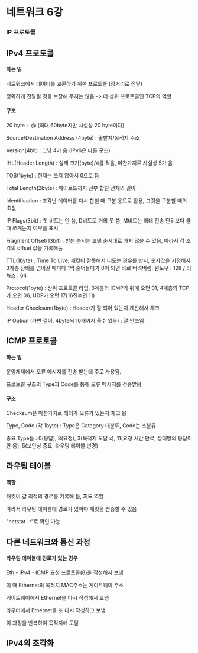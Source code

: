# 네트워크 6강

### IP 프로토콜



## IPv4 프로토콜

#### 하는 일

네트워크에서 데이터를 교환하기 위한 프로토콜 (장거리로 전달)

정확하게 전달될 것을 보장해 주지는 않음 -> 더 상위 프로토콜인 TCP의 역할



#### 구조

20 byte + @ (최대 60byte지만 사실상 20 byte이다)

Source/Destination Address (4byte) : 출발지/목적지 주소

Version(4bit) : 그냥 4가 옴 (IPv6은 다른 구조)

IHL(Header Length) : 실제 크기(byte)/4를 적음, 마찬가지로 사실상 5가 옴

TOS(1byte) : 현재는 쓰지 않아서 0으로 둠

Total Length(2byte) : 페이로드까지 전부 합친 전체의 길이

Identification : 조각난 데이터를 다시 합칠 때 구분 용도로 활용, 그것을 구분할 때의 ID값

IP Flags(3bit) : 첫 비트는 안 씀, D비트도 거의 못 씀, M비트는 최대 전송 단위보다 클 때 쪼개는지 여부를 표시

Fragment Offset(13bit) : 받는 순서는 보낸 순서대로 가지 않을 수 있음, 따라서 각 조각의 offset 값을 기록해둠

TTL(1byte) : Time To Live, 패킷이 잘못해서 떠도는 경우를 방지, 숫자값을 지정해서 3계층 장비를 넘어갈 때마다 1씩 줄어들다가 0이 되면 바로 버려버림, 윈도우 : 128 / 리눅스 : 64

Protocol(1byte) : 상위 프로토콜 타입, 3계층의 ICMP가 뒤에 오면 01, 4계층의 TCP가 오면 06, UDP가 오면 17(16진수면 11)

Header Checksum(1byte) : Header가 잘 되어 있는지 계산해서 체크

IP Option (가변 길이, 4byte씩 10개까지 올수 있음) : 잘 안쓰임



## ICMP 프로토콜

#### 하는 일

운영체제에서 오류 메시지를 전송 받는데 주로 사용됨.

프로토콜 구조의 Type과 Code를 통해 오류 메시지를 전송받음



#### 구조

Checksum은 마찬가지로 헤더가 오류가 있는지 체크 용

Type, Code (각 1byte) : Type은 Category 대분류, Code는 소분류

중요 Type들 : 0(응답), 8(요청), 3(목적지 도달 x), 11(요청 시간 만료, 상대방의 응답이 안 옴), 5(보안상 중요, 라우팅 테이블 변경)



## 라우팅 테이블

#### 역할

패킷이 갈 최적의 경로를 기록해 둠, **지도** 역할

따라서 라우팅 테이블에 경로가 있어야 패킷을 전송할 수 있음

"netstat -r"로 확인 가능



## 다른 네트워크와 통신 과정

#### 라우팅 테이블에 경로가 있는 경우

Eth - IPv4 - ICMP 요청 프로토콜(8)을 작성해서 보냄

이 때 Ethernet의 목적지 MAC주소는 게이트웨이 주소

게이트웨이에서 Ethernet을 다시 작성해서 보냄

라우터에서 Ethernet을 또 다시 작성하고 보냄

이 과정을 반복하여 목적지에 도달



## IPv4의 조각화

